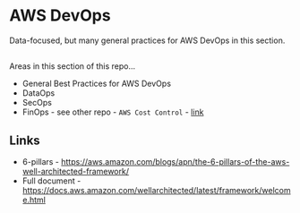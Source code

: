 # AWS DevOps

Data-focused, but many general practices for AWS DevOps in this section.

## 

Areas in this section of this repo...  

- General Best Practices for AWS DevOps
- DataOps
- SecOps
- FinOps - see other repo - `AWS Cost Control` - [link](https://github.com/lynnlangit/aws-cost-control)

## Links
- 6-pillars - https://aws.amazon.com/blogs/apn/the-6-pillars-of-the-aws-well-architected-framework/
- Full document - https://docs.aws.amazon.com/wellarchitected/latest/framework/welcome.html
